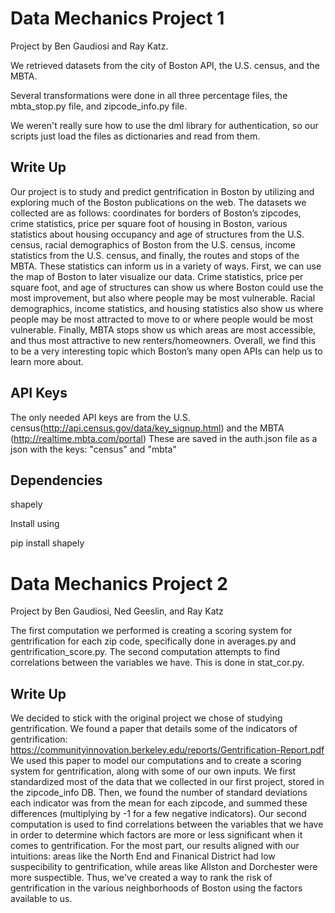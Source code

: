 # Data Mechanics Project 1
Project by Ben Gaudiosi and Ray Katz.

We retrieved datasets from the city of Boston API, the U.S. census, and the MBTA.

Several transformations were done in all three percentage files, the mbta_stop.py file, and zipcode_info.py file.

We weren't really sure how to use the dml library for authentication, so our scripts just load the files as dictionaries and read from them.

## Write Up

Our project is to study and predict gentrification in Boston by utilizing and exploring much of the Boston publications on the web. The datasets we collected are as follows: coordinates for borders of Boston’s zipcodes, crime statistics, price per square foot of housing in Boston, various statistics about housing occupancy and age of structures from the U.S. census, racial demographics of Boston from the U.S. census, income statistics from the U.S. census, and finally, the routes and stops of the MBTA. These statistics can inform us in a variety of ways. First, we can use the map of Boston to later visualize our data. Crime statistics, price per square foot, and age of structures can show us where Boston could use the most improvement, but also where people may be most vulnerable. Racial demographics, income statistics, and housing statistics also show us where people may be most attracted to move to or where people would be most vulnerable. Finally, MBTA stops show us which areas are most accessible, and thus most attractive to new renters/homeowners. Overall, we find this to be a very interesting topic which Boston’s many open APIs can help us to learn more about.


## API Keys

The only needed API keys are from the U.S. census(http://api.census.gov/data/key_signup.html) and the MBTA (http://realtime.mbta.com/portal)
These are saved in the auth.json file as a json with the keys: "census" and "mbta"

## Dependencies

shapely

Install using

pip install shapely


# Data Mechanics Project 2
Project by Ben Gaudiosi, Ned Geeslin, and Ray Katz

The first computation we performed is creating a scoring system for gentrification for each zip code, specifically done in averages.py and gentrification_score.py.
The second computation attempts to find correlations between the variables we have. This is done in stat_cor.py.


## Write Up

We decided to stick with the original project we chose of studying gentrification. We found a paper that details some of the indicators of gentrification:
https://communityinnovation.berkeley.edu/reports/Gentrification-Report.pdf
We used this paper to model our computations and to create a scoring system for gentrification, along with some of our own inputs. We first standardized most of the data that we collected in our first project, stored in the zipcode_info DB. Then, we found the number of standard deviations each indicator was from the mean for each zipcode, and summed these differences (multiplying by -1 for a few negative indicators). Our second computation is used to find correlations between the variables that we have in order to determine which factors are more or less significant when it comes to gentrification. For the most part, our results aligned with our intuitions: areas like the North End and Finanical District had low suspecibility to gentrification, while areas like Allston and Dorchester were more suspectible. Thus, we've created a way to rank the risk of gentrification in the various neighborhoods of Boston using the factors available to us. 
